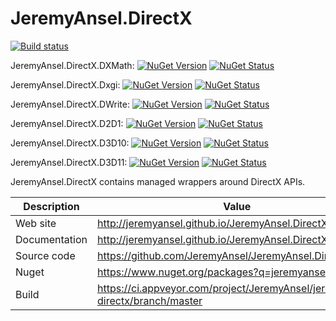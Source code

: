 # JeremyAnsel.DirectX

[![Build status](https://ci.appveyor.com/api/projects/status/yfmo38px022n20ux/branch/master?svg=true)](https://ci.appveyor.com/project/JeremyAnsel/jeremyansel-directx/branch/master)

JeremyAnsel.DirectX.DXMath:
[![NuGet Version](https://img.shields.io/nuget/v/JeremyAnsel.DirectX.DXMath.svg)](https://www.nuget.org/packages/JeremyAnsel.DirectX.DXMath)
[![NuGet Status](http://nugetstatus.com/JeremyAnsel.DirectX.DXMath.png)](http://nugetstatus.com/packages/JeremyAnsel.DirectX.DXMath)

JeremyAnsel.DirectX.Dxgi:
[![NuGet Version](https://img.shields.io/nuget/v/JeremyAnsel.DirectX.Dxgi.svg)](https://www.nuget.org/packages/JeremyAnsel.DirectX.Dxgi)
[![NuGet Status](http://nugetstatus.com/JeremyAnsel.DirectX.Dxgi.png)](http://nugetstatus.com/packages/JeremyAnsel.DirectX.Dxgi)

JeremyAnsel.DirectX.DWrite:
[![NuGet Version](https://img.shields.io/nuget/v/JeremyAnsel.DirectX.DWrite.svg)](https://www.nuget.org/packages/JeremyAnsel.DirectX.DWrite)
[![NuGet Status](http://nugetstatus.com/JeremyAnsel.DirectX.DWrite.png)](http://nugetstatus.com/packages/JeremyAnsel.DirectX.DWrite)

JeremyAnsel.DirectX.D2D1:
[![NuGet Version](https://img.shields.io/nuget/v/JeremyAnsel.DirectX.D2D1.svg)](https://www.nuget.org/packages/JeremyAnsel.DirectX.D2D1)
[![NuGet Status](http://nugetstatus.com/JeremyAnsel.DirectX.D2D1.png)](http://nugetstatus.com/packages/JeremyAnsel.DirectX.D2D1)

JeremyAnsel.DirectX.D3D10:
[![NuGet Version](https://img.shields.io/nuget/v/JeremyAnsel.DirectX.D3D10.svg)](https://www.nuget.org/packages/JeremyAnsel.DirectX.D3D10)
[![NuGet Status](http://nugetstatus.com/JeremyAnsel.DirectX.D3D10.png)](http://nugetstatus.com/packages/JeremyAnsel.DirectX.D3D10)

JeremyAnsel.DirectX.D3D11:
[![NuGet Version](https://img.shields.io/nuget/v/JeremyAnsel.DirectX.D3D11.svg)](https://www.nuget.org/packages/JeremyAnsel.DirectX.D3D11)
[![NuGet Status](http://nugetstatus.com/JeremyAnsel.DirectX.D3D11.png)](http://nugetstatus.com/packages/JeremyAnsel.DirectX.D3D11)

JeremyAnsel.DirectX contains managed wrappers around DirectX APIs.

Description     | Value
----------------|----------------
Web site        | http://jeremyansel.github.io/JeremyAnsel.DirectX
Documentation   | http://jeremyansel.github.io/JeremyAnsel.DirectX/doc/
Source code     | https://github.com/JeremyAnsel/JeremyAnsel.DirectX
Nuget           | https://www.nuget.org/packages?q=jeremyansel.directx
Build           | https://ci.appveyor.com/project/JeremyAnsel/jeremyansel-directx/branch/master
